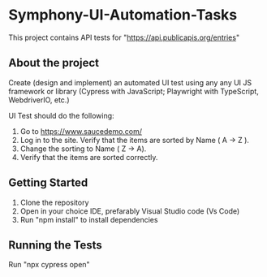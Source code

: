 # Symphony-UI-Automation-Tasks

This project contains API tests for "https://api.publicapis.org/entries"

## About the project

Create (design and implement) an automated UI test using any any UI JS framework or
library (Cypress with JavaScript; Playwright with TypeScript, WebdriverIO, etc.)

UI Test should do the following:

1. Go to https://www.saucedemo.com/
2. Log in to the site. Verify that the items are sorted by Name ( A -> Z ).
3. Change the sorting to Name ( Z -> A).
4. Verify that the items are sorted correctly.

## Getting Started

1. Clone the repository
2. Open in your choice IDE, prefarably Visual Studio code (Vs Code)
3. Run "npm install" to install dependencies

## Running the Tests

Run "npx cypress open"
